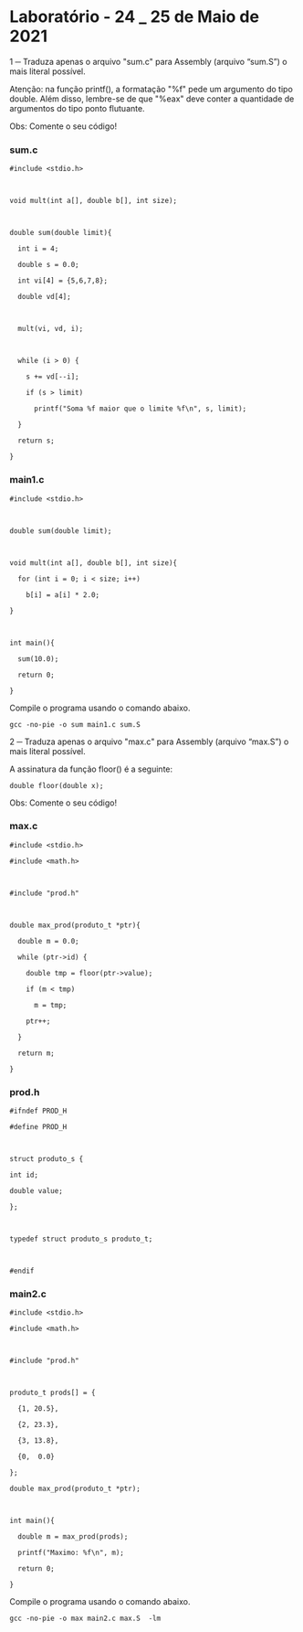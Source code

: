 # Laboratório - 24 _ 25 de Maio de 2021

1 ─ Traduza apenas o arquivo "sum.c" para Assembly (arquivo “sum.S”) o mais literal possível. 

Atenção: na função printf(), a formatação "%f" pede um argumento do tipo double. Além disso, lembre-se de que "%eax" deve conter a quantidade de argumentos do tipo ponto flutuante.

Obs: Comente o seu código!

### sum.c

    #include <stdio.h>



    void mult(int a[], double b[], int size);



    double sum(double limit){

      int i = 4;

      double s = 0.0;

      int vi[4] = {5,6,7,8};

      double vd[4];



      mult(vi, vd, i);



      while (i > 0) {

        s += vd[--i];

        if (s > limit)

          printf("Soma %f maior que o limite %f\n", s, limit);

      }

      return s;

    }

### main1.c

    #include <stdio.h>



    double sum(double limit);



    void mult(int a[], double b[], int size){

      for (int i = 0; i < size; i++)

        b[i] = a[i] * 2.0;

    }



    int main(){

      sum(10.0);

      return 0;

    }

Compile o programa usando o comando abaixo.

    gcc -no-pie -o sum main1.c sum.S

2 ─ Traduza apenas o arquivo "max.c" para Assembly (arquivo “max.S”) o mais literal possível. 

A assinatura da função floor() é a seguinte:

    double floor(double x);

Obs: Comente o seu código!

### max.c

    #include <stdio.h>

    #include <math.h>



    #include "prod.h"



    double max_prod(produto_t *ptr){

      double m = 0.0;

      while (ptr->id) {

        double tmp = floor(ptr->value);

        if (m < tmp)

          m = tmp;

        ptr++;

      }

      return m;

    }

### prod.h

    #ifndef PROD_H

    #define PROD_H



    struct produto_s {

    int id;

    double value;

    };



    typedef struct produto_s produto_t;



    #endif

### main2.c

    #include <stdio.h>

    #include <math.h>



    #include "prod.h"



    produto_t prods[] = {

      {1, 20.5},

      {2, 23.3},

      {3, 13.8},

      {0,  0.0}

    };

    double max_prod(produto_t *ptr);



    int main(){

      double m = max_prod(prods);

      printf("Maximo: %f\n", m);

      return 0;

    }

Compile o programa usando o comando abaixo.

    gcc -no-pie -o max main2.c max.S  -lm